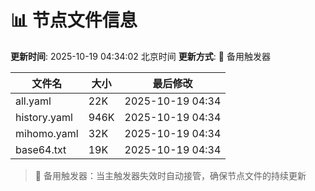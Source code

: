 # 📊 节点文件信息

**更新时间**: 2025-10-19 04:34:02 北京时间
**更新方式**: 🔄 备用触发器

| 文件名 | 大小 | 最后修改 |
|--------|------|----------|
| all.yaml | 22K | 2025-10-19 04:34 |
| history.yaml | 946K | 2025-10-19 04:34 |
| mihomo.yaml | 32K | 2025-10-19 04:34 |
| base64.txt | 19K | 2025-10-19 04:34 |

> 🔄 备用触发器：当主触发器失效时自动接管，确保节点文件的持续更新
